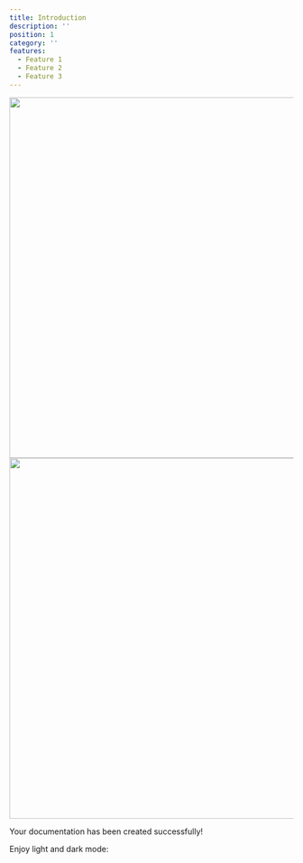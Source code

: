 ```yaml
---
title: Introduction
description: ''
position: 1
category: ''
features:
  - Feature 1
  - Feature 2
  - Feature 3
---
```


<img src="/preview.png" class="light-img" width="1280" height="640" alt=""/>
<img src="/preview-dark.png" class="dark-img" width="1280" height="640" alt=""/>

<!-- [Module]() for [NuxtJS](https://nuxtjs.org). -->

<alert type="success">

Your documentation has been created successfully!

</alert>

<!-- ## Features -->

<!-- <list :items="features"></list> -->

<p class="flex items-center">Enjoy light and dark mode:&nbsp;<app-color-switcher class="inline-flex ml-2"></app-color-switcher></p>
